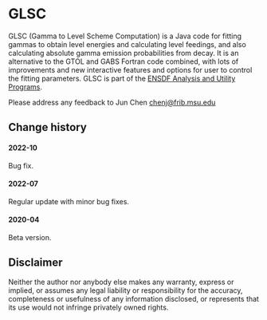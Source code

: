 # GLSC

GLSC (Gamma to Level Scheme Computation) is a Java code for fitting gammas to obtain level energies and calculating level feedings, and also calculating absolute gamma emission probabilities from decay. It is an alternative to the GTOL and GABS Fortran code combined, with lots of improvements and new interactive features and options for user to control the fitting parameters. GLSC is part of the [ENSDF Analysis and Utility Programs](https://nds.iaea.org/public/ensdf_pgm/).

Please address any feedback to Jun Chen chenj@frib.msu.edu

## Change history

#### 2022-10
Bug fix.

#### 2022-07
Regular update with minor bug fixes. 

#### 2020-04
Beta version.

## Disclaimer

Neither the author nor anybody else makes any warranty, express or implied, or assumes any legal liability or responsibility for the accuracy, completeness or usefulness of any information disclosed, or represents that its use would not infringe privately owned rights.

